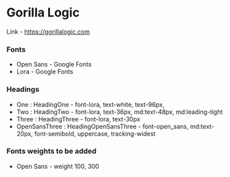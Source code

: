 # Gorilla Logic

Link - https://gorillalogic.com

### Fonts
- Open Sans - Google Fonts
- Lora - Google Fonts

### Headings

- One : HeadingOne - font-lora, text-white, text-96px,
- Two : HeadingTwo - font-lora, text-36px, md:text-48px, md:leading-tight
- Three : HeadingThree - font-lora, text-30px
- OpenSansThree : HeadingOpenSansThree - font-open_sans, md:text-20px, font-semibold, uppercase, tracking-widest

### Fonts weights to be added
- Open Sans - weight 100, 300
